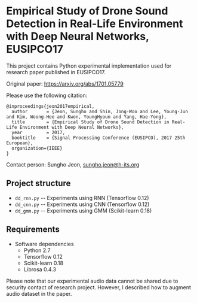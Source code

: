 # Empirical Study of Drone Sound Detection in Real-Life Environment with Deep Neural Networks, EUSIPCO17
This project contains Python experimental implementation used for research paper published in EUSIPCO17.

Original paper: https://arxiv.org/abs/1701.05779

Please use the following citation:

```
@inproceedings{jeon2017empirical,
  author       = {Jeon, Sungho and Shin, Jong-Woo and Lee, Young-Jun and Kim, Woong-Hee and Kwon, YoungHyoun and Yang, Hae-Yong},
  title	       = {Empirical Study of Drone Sound Detection in Real-Life Environment with Deep Neural Networks},
  year	       = 2017,
  booktitle    = {Signal Processing Conference (EUSIPCO), 2017 25th European},
  organization={IEEE}
}
```

Contact person: Sungho Jeon, sungho.jeon@h-its.org

## Project structure
  * `dd_rnn.py` -- Experiments using RNN (Tensorflow 0.12) 
  * `dd_cnn.py` -- Experiments using CNN (Tensorflow 0.12)
  * `dd_gmm.py` -- Experiments using GMM (Scikit-learn 0.18)


## Requirements
* Software dependencies
  * Python 2.7
  * Tensorflow 0.12
  * Scikit-learn 0.18
  * Librosa 0.4.3
  
Please note that our experimental audio data cannot be shared due to security contact of research project. However, I described how to augment audio dataset in the paper.
